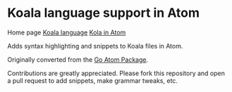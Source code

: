 # Koala language support in Atom
Home page
[Koala language](https://github.com/zhuguangxiang/koala)
[Kola in Atom](https://github.com/zhuguangxiang/language-koala)

Adds syntax highlighting and snippets to Koala files in Atom.

Originally converted from the [Go Atom Package](https://github.com/atom/language-go).

Contributions are greatly appreciated. Please fork this repository and open a pull request to add snippets, make grammar tweaks, etc.
